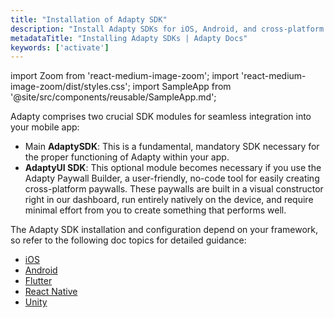 ```yaml
---
title: "Installation of Adapty SDK"
description: "Install Adapty SDKs for iOS, Android, and cross-platform apps."
metadataTitle: "Installing Adapty SDKs | Adapty Docs"
keywords: ['activate']
---
```


import Zoom from 'react-medium-image-zoom';
import 'react-medium-image-zoom/dist/styles.css';
import SampleApp from '@site/src/components/reusable/SampleApp.md'; 

Adapty comprises two crucial SDK modules for seamless integration into your mobile app:

- Main **AdaptySDK**: This is a fundamental, mandatory SDK necessary for the proper functioning of Adapty within your app.
- **AdaptyUI SDK**: This optional module becomes necessary if you use the Adapty Paywall Builder, a user-friendly, no-code tool for easily creating cross-platform paywalls. These paywalls are built in a visual constructor right in our dashboard, run entirely natively on the device, and require minimal effort from you to create something that performs well.

The Adapty SDK installation and configuration depend on your framework, so refer to the following doc topics for detailed guidance:

- [iOS](sdk-installation-ios)
- [Android](sdk-installation-android)
- [Flutter](sdk-installation-flutter)
- [React Native](sdk-installation-reactnative) 
- [Unity](sdk-installation-unity)

<SampleApp />
